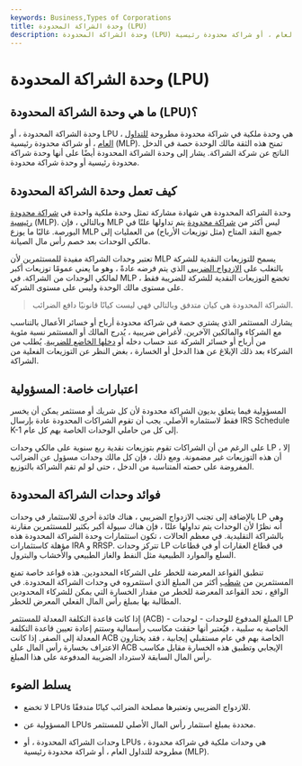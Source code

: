 ```yaml
---
keywords: Business,Types of Corporations
title: وحدة الشراكة المحدودة (LPU)
description: وحدة الشراكة المحدودة (LPU) هي وحدة ملكية في شراكة محدودة مطروحة للتداول العام ، أو شراكة محدودة رئيسية (MLP).
---
```


# وحدة الشراكة المحدودة (LPU)
## ما هي وحدة الشراكة المحدودة (LPU)؟

وحدة الشراكة المحدودة ، أو LPU ، هي وحدة ملكية في شراكة محدودة مطروحة [للتداول العام](/ptp) ، أو شراكة محدودة رئيسية (MLP). تمنح هذه الثقة مالك الوحدة حصة في الدخل الناتج عن شركة الشراكة. يشار إلى وحدة الشراكة المحدودة أيضًا على أنها وحدة شراكة محدودة رئيسية أو وحدة شراكة محدودة.

## كيف تعمل وحدة الشراكة المحدودة

وحدة الشراكة المحدودة هي شهادة مشاركة تمثل وحدة ملكية واحدة في [شراكة محدودة رئيسية](/mlp) (MLP). وبالتالي ، فإن MLP ليس أكثر من [شراكة محدودة](/limitedpartnership) يتم تداولها علنًا في البورصة. غالبًا ما يوزع MLP جميع النقد المتاح (مثل توزيعات الأرباح) من العمليات إلى مالكي الوحدات بعد خصم رأس مال الصيانة.

تعتبر وحدات الشراكة مفيدة للمستثمرين لأن MLP يسمح للتوزيعات النقدية للشركة بالتغلب على [الازدواج الضريبي](/double_taxation) الذي يتم فرضه عادةً ، وهو ما يعني عمومًا توزيعات أكبر لمالكي الوحدات من الشراكة. في MLP ، تخضع التوزيعات النقدية للشركة للضريبة فقط على مستوى مالك الوحدة وليس على مستوى الشركة.

> الشراكة المحدودة هي كيان متدفق وبالتالي فهي ليست كيانًا قانونيًا دافع الضرائب.

>

يشارك المستثمر الذي يشتري حصة في شراكة محدودة أرباح أو خسائر الأعمال بالتناسب مع الشركاء والمالكين الآخرين. لأغراض ضريبية ، يُدرج المالك أو المستثمر نسبة مئوية من أرباح أو خسائر الشركة عند حساب دخله أو [دخلها الخاضع للضريبة](/taxableincome). يُطلب من الشركاء بعد ذلك الإبلاغ عن هذا الدخل أو الخسارة ، بغض النظر عن التوزيعات الفعلية من الشراكة.

## اعتبارات خاصة: المسؤولية

المسؤولية فيما يتعلق بديون الشراكة محدودة لأن كل شريك أو مستثمر يمكن أن يخسر فقط لاستثماره الأصلي. يجب أن تقوم الشراكات المحدودة عادة بإرسال IRS Schedule K-1 إلى كل من حاملي الوحدات الخاصة بهم كل عام.

على الرغم من أن الشراكات تقوم بتوزيعات نقدية ربع سنوية على مالكي وحدات LP ، إلا أن هذه التوزيعات غير مضمونة. ومع ذلك ، فإن كل مالك وحدات مسؤول عن الضرائب المفروضة على حصته المتناسبة من الدخل ، حتى لو لم تقم الشراكة بالتوزيع.

## فوائد وحدات الشراكة المحدودة

بالإضافة إلى تجنب الازدواج الضريبي ، هناك فائدة أخرى للاستثمار في وحدات LP وهي أنه نظرًا لأن الوحدات يتم تداولها علنًا ، فإن هناك سيولة أكبر بكثير للمستثمرين مقارنة بالشراكة التقليدية. في معظم الحالات ، تكون استثمارات وحدة الشراكة المحدودة هذه مؤهلة كاستثمارات IRA و RRSP. تتركز وحدات LP في قطاع العقارات أو في قطاعات السلع والموارد الطبيعية مثل النفط والغاز الطبيعي والأخشاب والبترول.

تنطبق القواعد المعرضة للخطر على الشركاء المحدودين. هذه قواعد خاصة تمنع المستثمرين من [شطب](/write-off) أكثر من المبلغ الذي استثمروه في وحدات الشراكة المحدودة. في الواقع ، تحد القواعد المعرضة للخطر من مقدار الخسارة التي يمكن للشركاء المحدودين المطالبة بها بمبلغ رأس المال الفعلي المعرض للخطر.

إذا كانت قاعدة التكلفة المعدلة للمستثمر (ACB) - المبلغ المدفوع للوحدات - لوحدات LP الخاصة به سلبية ، فيُعتبر أنها حققت مكاسب رأسمالية وستتم إعادة تعيين قاعدة التكلفة المعدلة إلى الصفر. إذا كانت ACB الخاصة بهم في عام مستقبلي إيجابية ، فقد يختارون الاعتراف بخسارة رأس المال على ACB الإيجابي وتطبيق هذه الخسارة مقابل مكاسب رأس المال السابقة لاسترداد الضريبة المدفوعة على هذا المبلغ.

## يسلط الضوء

- لا تخضع LPUs للازدواج الضريبي وتعتبرها مصلحة الضرائب كيانًا متدفقًا.

- المسؤولية عن LPUs محددة بمبلغ استثمار رأس المال الأصلي للمستثمر.

- وحدات الشراكة المحدودة ، أو LPUs ، هي وحدات ملكية في شراكة محدودة مطروحة للتداول العام ، أو شراكة محدودة رئيسية (MLP).

